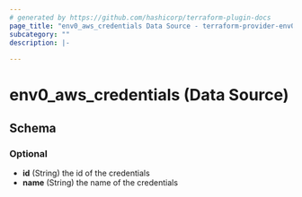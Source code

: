 ```yaml
---
# generated by https://github.com/hashicorp/terraform-plugin-docs
page_title: "env0_aws_credentials Data Source - terraform-provider-env0"
subcategory: ""
description: |-
  
---
```


# env0_aws_credentials (Data Source)





<!-- schema generated by tfplugindocs -->
## Schema

### Optional

- **id** (String) the id of the credentials
- **name** (String) the name of the credentials


